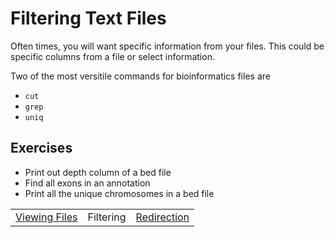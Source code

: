 # Filtering Text Files

Often times, you will want specific information from your files. This could be specific columns from a file or select information.

Two of the most versitile commands for bioinformatics files are

- `cut`
- `grep`
- `uniq`

## Exercises
- Print out depth column of a bed file
- Find all exons in an annotation
- Print all the unique chromosomes in a bed file

<table width="100%" border="0"><tr>
<td align="left"><a href="gnu_utils_02.html">Viewing Files</a></td>
<td align="center">Filtering</td>
<td align="right"><a href="gnu_utils_04.html">Redirection</a></td>
</tr></table>
